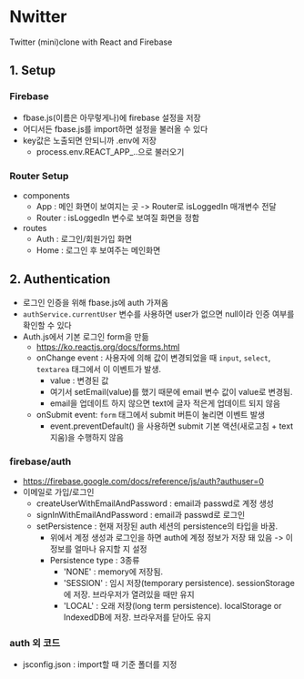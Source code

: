# Nwitter

Twitter (mini)clone with React and Firebase

## 1. Setup

### Firebase

- fbase.js(이름은 아무렇게나)에 firebase 설정을 저장
- 어디서든 fbase.js를 import하면 설정을 불러올 수 있다
- key값은 노출되면 안되니까 .env에 저장
  - process.env.REACT_APP\_..으로 불러오기

### Router Setup

- components
  - App : 메인 화면이 보여지는 곳 -> Router로 isLoggedIn 매개변수 전달
  - Router : isLoggedIn 변수로 보여질 화면을 정함
- routes
  - Auth : 로그인/회원가입 화면
  - Home : 로그인 후 보여주는 메인화면

## 2. Authentication

- 로그인 인증을 위해 fbase.js에 auth 가져옴
- `authService.currentUser` 변수를 사용하면 user가 없으면 null이라 인증 여부를 확인할 수 있다
- Auth.js에서 기본 로그인 form을 만듦
  - https://ko.reactjs.org/docs/forms.html
  - onChange event : 사용자에 의해 값이 변경되었을 때 `input`, `select`, `textarea` 태그에서 이 이벤트가 발생.
    - value : 변경된 값
    - 여기서 setEmail(value)를 했기 때문에 email 변수 값이 value로 변경됨.
    - email을 업데이트 하지 않으면 text에 글자 적은게 업데이트 되지 않음
  - onSubmit event: `form` 태그에서 submit 버튼이 눌리면 이벤트 발생
    - event.preventDefault() 을 사용하면 submit 기본 액션(새로고침 + text 지움)을 수행하지 않음

### firebase/auth

- https://firebase.google.com/docs/reference/js/auth?authuser=0
- 이메일로 가입/로그인
  - createUserWithEmailAndPassword : email과 passwd로 계정 생성
  - signInWithEmailAndPassword : email과 passwd로 로그인
  - setPersistence : 현재 저장된 auth 세션의 persistence의 타입을 바꿈.
    - 위에서 계정 생성과 로그인을 하면 auth에 계정 정보가 저장 돼 있음 -> 이 정보를 얼마나 유지할 지 설정
    - Persistence type : 3종류
      - 'NONE' : memory에 저장됨.
      - 'SESSION' : 임시 저장(temporary persistence). sessionStorage에 저장. 브라우저가 열려있을 때만 유지
      - 'LOCAL' : 오래 저장(long term persistence). localStorage or IndexedDB에 저장. 브라우저를 닫아도 유지

### auth 외 코드

- jsconfig.json : import할 때 기준 폴더를 지정
